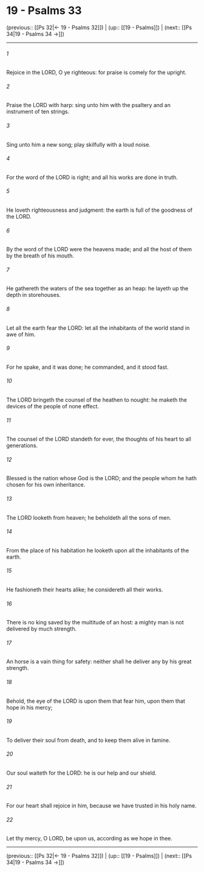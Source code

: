 # 19 - Psalms 33

(previous:: [[Ps 32|← 19 - Psalms 32]]) | (up:: [[19 - Psalms]]) | (next:: [[Ps 34|19 - Psalms 34 →]])

***


###### 1 
Rejoice in the LORD, O ye righteous: for praise is comely for the upright. 

###### 2 
Praise the LORD with harp: sing unto him with the psaltery and an instrument of ten strings. 

###### 3 
Sing unto him a new song; play skilfully with a loud noise. 

###### 4 
For the word of the LORD is right; and all his works are done in truth. 

###### 5 
He loveth righteousness and judgment: the earth is full of the goodness of the LORD. 

###### 6 
By the word of the LORD were the heavens made; and all the host of them by the breath of his mouth. 

###### 7 
He gathereth the waters of the sea together as an heap: he layeth up the depth in storehouses. 

###### 8 
Let all the earth fear the LORD: let all the inhabitants of the world stand in awe of him. 

###### 9 
For he spake, and it was done; he commanded, and it stood fast. 

###### 10 
The LORD bringeth the counsel of the heathen to nought: he maketh the devices of the people of none effect. 

###### 11 
The counsel of the LORD standeth for ever, the thoughts of his heart to all generations. 

###### 12 
Blessed is the nation whose God is the LORD; and the people whom he hath chosen for his own inheritance. 

###### 13 
The LORD looketh from heaven; he beholdeth all the sons of men. 

###### 14 
From the place of his habitation he looketh upon all the inhabitants of the earth. 

###### 15 
He fashioneth their hearts alike; he considereth all their works. 

###### 16 
There is no king saved by the multitude of an host: a mighty man is not delivered by much strength. 

###### 17 
An horse is a vain thing for safety: neither shall he deliver any by his great strength. 

###### 18 
Behold, the eye of the LORD is upon them that fear him, upon them that hope in his mercy; 

###### 19 
To deliver their soul from death, and to keep them alive in famine. 

###### 20 
Our soul waiteth for the LORD: he is our help and our shield. 

###### 21 
For our heart shall rejoice in him, because we have trusted in his holy name. 

###### 22 
Let thy mercy, O LORD, be upon us, according as we hope in thee.

***

(previous:: [[Ps 32|← 19 - Psalms 32]]) | (up:: [[19 - Psalms]]) | (next:: [[Ps 34|19 - Psalms 34 →]])
